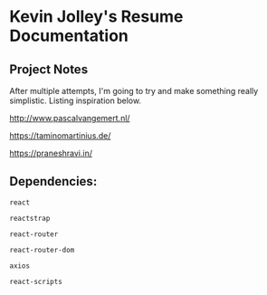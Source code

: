 # Kevin Jolley's Resume Documentation

## Project Notes

After multiple attempts, I'm going to try and make something really simplistic. Listing inspiration below.

http://www.pascalvangemert.nl/

https://taminomartinius.de/

https://praneshravi.in/

## Dependencies:

`react`

`reactstrap`

`react-router`

`react-router-dom`

`axios`

`react-scripts`

